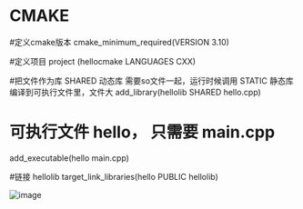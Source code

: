 # CMAKE

#定义cmake版本
cmake_minimum_required(VERSION 3.10)

#定义项目
project (hellocmake LANGUAGES CXX)

#把文件作为库 SHARED 动态库 需要so文件一起，运行时候调用   STATIC 静态库 编译到可执行文件里，文件大
add_library(hellolib SHARED hello.cpp)

# 可执行文件 hello， 只需要 main.cpp
add_executable(hello main.cpp)

#链接 hellolib
target_link_libraries(hello PUBLIC hellolib)



![image](https://user-images.githubusercontent.com/63569149/146033380-48bbe439-b777-41d3-ba0f-22a07ffb4a99.png)
